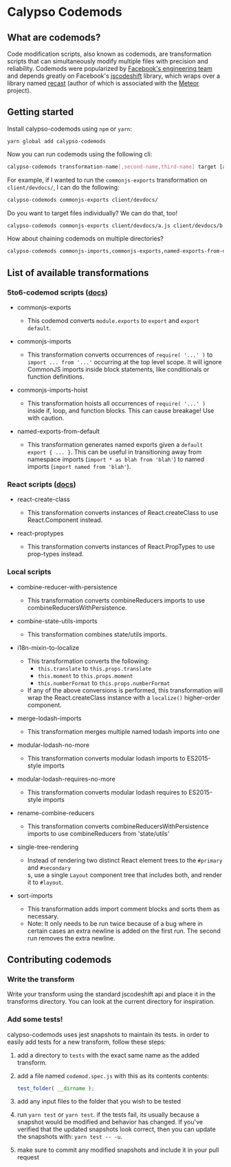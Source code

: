 # Calypso Codemods

## What are codemods?

Code modification scripts, also known as codemods, are transformation scripts that can simultaneously modify multiple files with precision and reliability. Codemods were popularized by [Facebook's engineering team](https://medium.com/@cpojer/effective-javascript-codemods-5a6686bb46fb) and depends greatly on Facebook's [jscodeshift](https://github.com/facebook/jscodeshift) library, which wraps over a library named [recast](https://github.com/benjamn/recast) (author of which is associated with the [Meteor](https://www.meteor.com/) project).

## Getting started

Install calypso-codemods using `npm` or `yarn`:

```
yarn global add calypso-codemods
```

Now you can run codemods using the following cli:

```bash
calypso-codemods transformation-name[,second-name,third-name] target [additional targets]
```

For example, if I wanted to run the `commonjs-exports` transformation on `client/devdocs/`, I can do the following:

```bash
calypso-codemods commonjs-exports client/devdocs/
```

Do you want to target files individually? We can do that, too!

```bash
calypso-codemods commonjs-exports client/devdocs/a.js client/devdocs/b.js client/devdocs/c.js
```

How about chaining codemods on multiple directories?

```bash
calypso-codemods commonjs-imports,commonjs-exports,named-exports-from-default client/blocks/ client/components/
```

## List of available transformations

### 5to6-codemod scripts ([docs](https://github.com/5to6/5to6-codemod#transforms))

- commonjs-exports

  - This codemod converts `module.exports` to `export` and `export default`.

- commonjs-imports

  - This transformation converts occurrences of `require( '...' )` to `import ... from '...'` occurring at the top level scope. It will ignore CommonJS imports inside block statements, like conditionals or function definitions.

- commonjs-imports-hoist

  - This transformation hoists all occurrences of `require( '...' )` inside if, loop, and function blocks. This can cause breakage! Use with caution.

- named-exports-from-default
  - This transformation generates named exports given a `default export { ... }`. This can be useful in transitioning away from namespace imports (`import * as blah from 'blah'`) to named imports (`import named from 'blah'`).

### React scripts ([docs](https://github.com/reactjs/react-codemod))

- react-create-class

  - This transformation converts instances of React.createClass to use React.Component instead.

- react-proptypes
  - This transformation converts instances of React.PropTypes to use prop-types instead.

### Local scripts

- combine-reducer-with-persistence

  - This transformation converts combineReducers imports to use combineReducersWithPersistence.

- combine-state-utils-imports

  - This transformation combines state/utils imports.

- i18n-mixin-to-localize

  - This transformation converts the following:
    - `this.translate` to `this.props.translate`
    - `this.moment` to `this.props.moment`
    - `this.numberFormat` to `this.props.numberFormat`
  - If any of the above conversions is performed, this transformation will wrap the React.createClass instance with a `localize()` higher-order component.

- merge-lodash-imports

  - This transformation merges multiple named lodash imports into one

- modular-lodash-no-more

  - This transformation converts modular lodash imports to ES2015-style imports

- modular-lodash-requires-no-more

  - This transformation converts modular lodash requires to ES2015-style imports

- rename-combine-reducers

  - This transformation converts combineReducersWithPersistence imports to use combineReducers from 'state/utils'

- single-tree-rendering

  - Instead of rendering two distinct React element trees to the `#primary` and `#secondary` <div>s,
    use a single `Layout` component tree that includes both, and render it to `#layout`.

- sort-imports
  - This transformation adds import comment blocks and sorts them as necessary.
  - Note: It only needs to be run twice because of a bug where in certain cases an extra newline is added
    on the first run. The second run removes the extra newline.

## Contributing codemods

### Write the transform

Write your transform using the standard jscodeshift api and place it in the transforms directory.
You can look at the current directory for inspiration.

### Add some tests!

calypso-codemods uses jest snapshots to maintain its tests.
in order to easily add tests for a new transform, follow these steps:

1. add a directory to `tests` with the exact same name as the added transform.
2. add a file named `codemod.spec.js` with this as its contents contents:

   ```js
   test_folder( __dirname );
   ```

3. add any input files to the folder that you wish to be tested
4. run `yarn test` or `yarn test`. if the tests fail, its usually because a snapshot would be modified and behavior has changed. If you've verified that the updated snapshots look correct, then you can update the snapshots with: `yarn test -- -u`.

5. make sure to commit any modified snapshots and include it in your pull request
